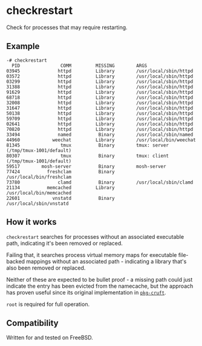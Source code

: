 # checkrestart

Check for processes that may require restarting.

## Example

```shell
-# checkrestart
  PID               COMM         MISSING        ARGS
03945              httpd         Library        /usr/local/sbin/httpd
03572              httpd         Library        /usr/local/sbin/httpd
03299              httpd         Library        /usr/local/sbin/httpd
31388              httpd         Library        /usr/local/sbin/httpd
91629              httpd         Library        /usr/local/sbin/httpd
68718              httpd         Library        /usr/local/sbin/httpd
32008              httpd         Library        /usr/local/sbin/httpd
31647              httpd         Library        /usr/local/sbin/httpd
50138              httpd         Library        /usr/local/sbin/httpd
59709              httpd         Library        /usr/local/sbin/httpd
02641              httpd         Library        /usr/local/sbin/httpd
70820              httpd         Library        /usr/local/sbin/httpd
33494              named          Binary        /usr/local/sbin/named
44960            weechat         Library        /usr/local/bin/weechat
81345               tmux          Binary        tmux: server (/tmp/tmux-1001/default)
80307               tmux          Binary        tmux: client (/tmp/tmux-1001/default)
59517        mosh-server          Binary        mosh-server
77424          freshclam          Binary        /usr/local/bin/freshclam
73780              clamd          Binary        /usr/local/sbin/clamd
21134          memcached         Library        /usr/local/bin/memcached
22601            vnstatd          Binary        /usr/local/sbin/vnstatd
```

## How it works

`checkrestart` searches for processes without an associated executable path, indicating
it's been removed or replaced.

Failing that, it searches process virtual memory maps for executable file-backed mappings
without an associated path - indicating a library that's also been removed or replaced.

Neither of these are expected to be bullet proof - a missing path could just indicate
the entry has been evicted from the namecache, but the approach has proven useful since
its original implementation in [`pkg-cruft`](https://github.com/Freaky/pkg-cruft).

`root` is required for full operation.

## Compatibility

Written for and tested on FreeBSD.
